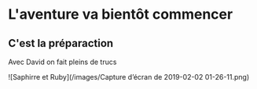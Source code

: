 
# L'aventure va bientôt commencer

## C'est la préparaction

Avec David on fait pleins de trucs

![Saphirre et Ruby](/images/Capture d’écran de 2019-02-02 01-26-11.png)
